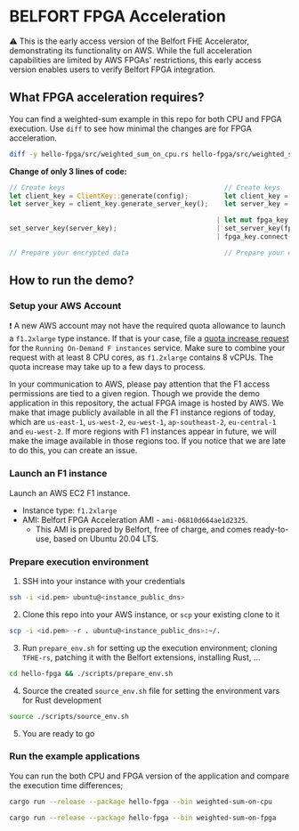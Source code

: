 # BELFORT FPGA Acceleration

:warning: This is the early access version of the Belfort FHE Accelerator, demonstrating its functionality on AWS. While the full acceleration capabilities are limited by AWS FPGAs' restrictions, this early access version enables users to verify Belfort FPGA integration.

## What FPGA acceleration requires?

You can find a weighted-sum example in this repo for both CPU and FPGA execution. Use `diff` to see how minimal the changes are for FPGA acceleration.

```bash
diff -y hello-fpga/src/weighted_sum_on_cpu.rs hello-fpga/src/weighted_sum_on_fpga.rs
```

**Change of only 3 lines of code:**

```Rust
// Create keys                                        // Create keys
let client_key = ClientKey::generate(config);         let client_key = ClientKey::generate(config);
let server_key = client_key.generate_server_key();    let server_key = client_key.generate_server_key();

                                                    | let mut fpga_key = BelfortServerKey::from(&server_key);
set_server_key(server_key);                         | set_server_key(fpga_key.clone());
                                                    | fpga_key.connect(1);

// Prepare your encrypted data                        // Prepare your encrypted data
```

## How to run the demo?

### Setup your AWS Account

:exclamation: A new AWS account may not have the required quota allowance to launch a `f1.2xlarge` type instance. If that is your case, file a [quota increase request](https://aws.amazon.com/getting-started/hands-on/request-service-quota-increase/) for the `Running On-Demand F instances` service. Make sure to combine your request with at least 8 CPU cores, as `f1.2xlarge` contains 8 vCPUs. The quota increase may take up to a few days to process.

In your communication to AWS, please pay attention that the F1 access permissions are tied to a given region. Though we provide the demo application in this repository, the actual FPGA image is hosted by AWS. We make that image publicly available in all the F1 instance regions of today, which are `us-east-1`, `us-west-2`, `eu-west-1`, `ap-southeast-2`, `eu-central-1` and `eu-west-2`. If more regions with F1 instances appear in future, we will make the image available in those regions too. If you notice that we are late to do this, you can create an issue.

### Launch an F1 instance

Launch an AWS EC2 F1 instance.

- Instance type: `f1.2xlarge`
- AMI: Belfort FPGA Acceleration AMI - `ami-06810d664ae1d2325`.
  - This AMI is prepared by Belfort, free of charge, and comes ready-to-use, based on Ubuntu 20.04 LTS.

### Prepare execution environment

1. SSH into your instance with your credentials

```bash
ssh -i <id.pem> ubuntu@<instance_public_dns>
```

2. Clone this repo into your AWS instance, or `scp` your existing clone to it

```bash
scp -i <id.pem> -r . ubuntu@<instance_public_dns>:~/.
```

3. Run `prepare_env.sh` for setting up the execution environment; cloning `TFHE-rs`, patching it with the Belfort extensions, installing Rust, ...

```bash
cd hello-fpga && ./scripts/prepare_env.sh
```

4. Source the created `source_env.sh` file for setting the environment vars for Rust development

```bash
source ./scripts/source_env.sh
```

5. You are ready to go

### Run the example applications

You can run the both CPU and FPGA version of the application and compare the execution time differences;

```bash
cargo run --release --package hello-fpga --bin weighted-sum-on-cpu
```

```bash
cargo run --release --package hello-fpga --bin weighted-sum-on-fpga
```
